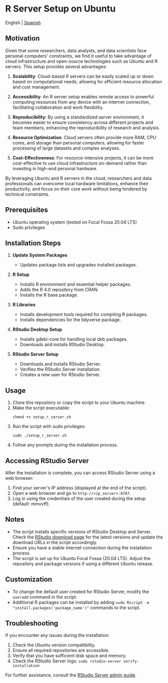 # R Server Setup on Ubuntu

English | [Spanish](https://github.com/mmvvff/r_ubuntu/blob/main/r_ubuntu_es/README_ES.md)

## Motivation

Given that some researchers, data analysts, and data scientists face personal computers' constraints, we find it useful to take advantage of cloud infrastructure and open-source technologies such as Ubuntu and R servers. This setup provides several advantages:

1. **Scalability**: Cloud-based R servers can be easily scaled up or down based on computational needs, allowing for efficient resource allocation and cost management.

2. **Accessibility**: An R server setup enables remote access to powerful computing resources from any device with an internet connection, facilitating collaboration and work flexibility.

3. **Reproducibility**: By using a standardized server environment, it becomes easier to ensure consistency across different projects and team members, enhancing the reproducibility of research and analysis.

4. **Resource Optimization**: Cloud servers often provide more RAM, CPU cores, and storage than personal computers, allowing for faster processing of large datasets and complex analyses.

5. **Cost-Effectiveness**: For resource-intensive projects, it can be more cost-effective to use cloud infrastructure on-demand rather than investing in high-end personal hardware.

By leveraging Ubuntu and R servers in the cloud, researchers and data professionals can overcome local hardware limitations, enhance their productivity, and focus on their core work without being hindered by technical constraints.

## Prerequisites

- Ubuntu operating system (tested on Focal Fossa 20.04 LTS)
- Sudo privileges

## Installation Steps

1. **Update System Packages**
   - Updates package lists and upgrades installed packages.

2. **R Setup**
   - Installs R environment and essential helper packages.
   - Adds the R 4.0 repository from CRAN.
   - Installs the R base package.

3. **R Libraries**
   - Installs development tools required for compiling R packages.
   - Installs dependencies for the tidyverse package.

4. **RStudio Desktop Setup**
   - Installs gdebi-core for handling local deb packages.
   - Downloads and installs RStudio Desktop.

5. **RStudio Server Setup**
   - Downloads and installs RStudio Server.
   - Verifies the RStudio Server installation.
   - Creates a new user for RStudio Server.

## Usage

1. Clone this repository or copy the script to your Ubuntu machine.
2. Make the script executable:
   ```
   chmod +x setup_r_server.sh
   ```
3. Run the script with sudo privileges:
   ```
   sudo ./setup_r_server.sh
   ```
4. Follow any prompts during the installation process.

## Accessing RStudio Server

After the installation is complete, you can access RStudio Server using a web browser:

1. Find your server's IP address (displayed at the end of the script).
2. Open a web browser and go to `http://<ip_server>:8787`.
3. Log in using the credentials of the user created during the setup (default: mmvvff).

## Notes

- The script installs specific versions of RStudio Desktop and Server. Check the [RStudio download page](https://posit.co/download/rstudio-desktop/) for the latest versions and update the download URLs in the script accordingly.
- Ensure you have a stable internet connection during the installation process.
- The script is set up for Ubuntu Focal Fossa (20.04 LTS). Adjust the repository and package versions if using a different Ubuntu release.

## Customization

- To change the default user created for RStudio Server, modify the `useradd` command in the script.
- Additional R packages can be installed by adding `sudo Rscript -e "install.packages('package_name')"` commands to the script.

## Troubleshooting

If you encounter any issues during the installation:

1. Check the Ubuntu version compatibility.
2. Ensure all required repositories are accessible.
3. Verify that you have sufficient disk space and memory.
4. Check the RStudio Server logs: `sudo rstudio-server verify-installation`

For further assistance, consult the [RStudio Server admin guide](https://docs.rstudio.com/ide/server-pro/latest/).